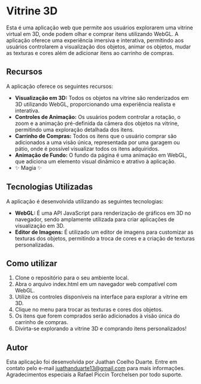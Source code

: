 # Vitrine 3D

Esta é uma aplicação web que permite aos usuários explorarem uma vitrine virtual em 3D, onde podem olhar e comprar itens utilizando WebGL. A aplicação oferece uma experiência imersiva e interativa, permitindo aos usuários controlarem a visualização dos objetos, animar os objetos, mudar as texturas e cores além de adicionar itens ao carrinho de compras.

## Recursos

A aplicação oferece os seguintes recursos:

- **Visualização em 3D:** Todos os objetos na vitrine são renderizados em 3D utilizando WebGL, proporcionando uma experiência realista e interativa.
- **Controles de Animação:** Os usuários podem controlar a rotação, o zoom e a animação pré-definida da câmera dos objetos na vitrine, permitindo uma exploração detalhada dos itens.
- **Carrinho de Compras:** Todos os itens que o usuário comprar são adicionados a uma visão única, representada por uma garagem ou pátio, onde é possível visualizar todos os itens adquiridos.
- **Animação de Fundo:** O fundo da página é uma animação em WebGL, que adiciona um elemento visual dinâmico e atrativo à aplicação.
- ✨ Magia ✨

## Tecnologias Utilizadas

A aplicação é desenvolvida utilizando as seguintes tecnologias:

- **WebGL:** É uma API JavaScript para renderização de gráficos em 3D no navegador, sendo amplamente utilizada para criar aplicações de visualização em 3D.
- **Editor de Imagens:** É utilizado um editor de imagens para customizar as texturas dos objetos, permitindo a troca de cores e a criação de texturas personalizadas.

## Como utilizar

1. Clone o repositório para o seu ambiente local.
2. Abra o arquivo index.html em um navegador web compatível com WebGL.
3. Utilize os controles disponíveis na interface para explorar a vitrine em 3D.
4. Clique no menu para trocar as texturas e cores dos objetos.
5. Os itens que forem comprados serão adicionados à visão única do carrinho de compras.
6. Divirta-se explorando a vitrine 3D e comprando itens personalizados!

## Autor

Esta aplicação foi desenvolvida por Juathan Coelho Duarte. Entre em contato pelo e-mail juathanduarte13@gmail.com para mais informações.
&nbsp;
Agradecimentos especiais a Rafael Piccin Torchelsen por todo suporte.
